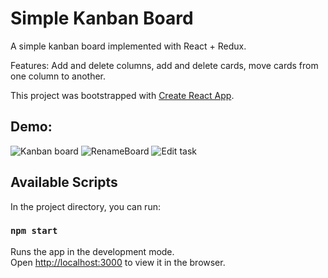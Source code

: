 # Simple Kanban Board
A simple kanban board implemented with React + Redux.

Features: Add and delete columns, add and delete cards, move cards from one column to another.

This project was bootstrapped with [Create React App](https://github.com/facebook/create-react-app).

## Demo:
![Kanban board](https://user-images.githubusercontent.com/43526340/92355536-4b2b1a80-f099-11ea-9078-cc27e1763d68.png)
![RenameBoard](https://user-images.githubusercontent.com/43526340/92355551-52eabf00-f099-11ea-9018-a59bed3932ee.png)
![Edit task](https://user-images.githubusercontent.com/43526340/92355556-554d1900-f099-11ea-87c5-e57853e96ec8.png)


## Available Scripts

In the project directory, you can run:

### `npm start`

Runs the app in the development mode.<br />
Open [http://localhost:3000](http://localhost:3000) to view it in the browser.
